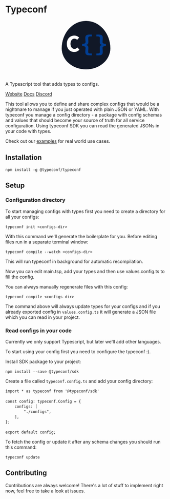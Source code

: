 # Typeconf

<div align="center">
    <img src="docs/assets/logo-background.png" alt="logo" width="30%"  style="border-radius: 50%; padding-bottom: 20px"/>
</div>

A Typescript tool that adds types to configs.

[Website](https://typeconf.dev) [Docs](https://docs.typeconf.dev) [Discord](https://discord.gg/F5d4TjsS8B)

This tool allows you to define and share complex configs that would be a nightmare
to manage if you just operated with plain JSON or YAML. With typeconf you manage
a config directory - a package with config schemas and values that should become
your source of truth for all service configuration. Using typeconf SDK you can
read the generated JSONs in your code with types.

Check out our [examples](examples/README.md) for real world use cases.

## Installation

```
npm install -g @typeconf/typeconf
```

## Setup

### Configuration directory

To start managing configs with types first you need to create a directory for all your configs:

```
typeconf init <configs-dir>
```

With this command we'll generate the boilerplate for you.
Before editing files run in a separate terminal window:

```
typeconf compile --watch <configs-dir>
```
This will run typeconf in background for automatic recompilation.

Now you can edit main.tsp, add your types and then use values.config.ts to fill the config.

You can always manually regenerate files with this config:
```
typeconf compile <configs-dir>
```

The command above will always update types for your configs and if you already
exported config in `values.config.ts` it will generate a JSON file which you can
read in your project.

### Read configs in your code

Currently we only support Typescript, but later we'll add other languages.

To start using your config first you need to configure the typeconf :).

Install SDK package to your project:
```
npm install --save @typeconf/sdk
```

Create a file called `typeconf.config.ts` and add your config directory:
```
import * as typeconf from '@typeconf/sdk'

const config: typeconf.Config = {
    configs: [
        "./configs",
    ],
};

export default config;
```

To fetch the config or update it after any schema changes you should run this command:
```
typeconf update
```

## Contributing

Contributions are always welcome! There's a lot of stuff to implement right now, feel free to take a look at issues.

